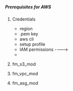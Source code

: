 ##### Prerequisites for AWS 

1. Credentials 
	- region 
	- .pem key 
	- aws cli 
	- setup profile 
	- IAM permissions  ----> 
	- 
	
	
2. fm_s3_mod
3. fm_vpc_mod
4. fm_asg_mod
   
